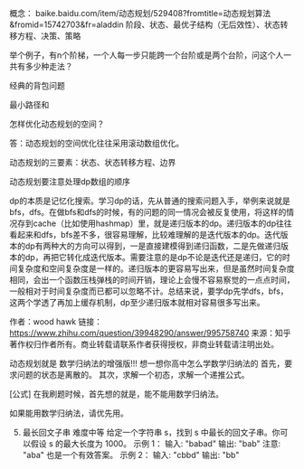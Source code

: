 概念：
baike.baidu.com/item/动态规划/529408?fromtitle=动态规划算法&fromid=15742703&fr=aladdin
阶段、状态、最优子结构（无后效性）、状态转移方程、决策、策略

举个例子，有n个阶梯，一个人每一步只能跨一个台阶或是两个台阶，问这个人一共有多少种走法？

经典的背包问题

最小路径和

怎样优化动态规划的空间？

答：动态规划的空间优化往往采用滚动数组优化。

动态规划的三要素：状态、状态转移方程、边界

动态规划要注意处理dp数组的顺序





dp的本质是记忆化搜索。学习dp的话，先从普通的搜索问题入手，举例来说就是bfs，dfs。在做bfs和dfs的时候，有的问题的同一情况会被反复使用，将这样的情况存到cache（比如使用hashmap）里，就是递归版本的dp。递归版本的dp往往看起来和dfs，bfs差不多，很容易理解，比较难理解的是迭代版本的dp。迭代版本的dp有两种大的方向可以得到，一是直接建模得到递归函数，二是先做递归版本的dp，再把它转化成迭代版本。需要注意的是dp不论是迭代还是递归，它的时间复杂度和空间复杂度是一样的。递归版本的更容易写出来，但是虽然时间复杂度相同，会出一个函数压栈弹栈的时间开销，理论上会慢不容易察觉的一点点时间，一般相对于时间复杂度而已都可以忽略不计。总结来说，要学dp先学dfs，bfs，这两个学透了再加上缓存机制，dp至少递归版本就相对容易很多写出来。

作者：wood hawk
链接：https://www.zhihu.com/question/39948290/answer/995758740
来源：知乎
著作权归作者所有。商业转载请联系作者获得授权，非商业转载请注明出处。





动态规划就是 数学归纳法的增强版!!! 想一想你高中怎么学数学归纳法的 首先，要求问题的状态是离散的。 其次，求解一个初态，求解一个递推公式。

[公式] 在我刷题时候，首先想的就是，能不能用数学归纳法。

如果能用数学归纳法，请优先用。


5. 最长回文子串
难度中等
给定一个字符串 s，找到 s 中最长的回文子串。你可以假设 s 的最大长度为 1000。
示例 1：
输入: "babad"
输出: "bab"
注意: "aba" 也是一个有效答案。
示例 2：
输入: "cbbd"
输出: "bb"




